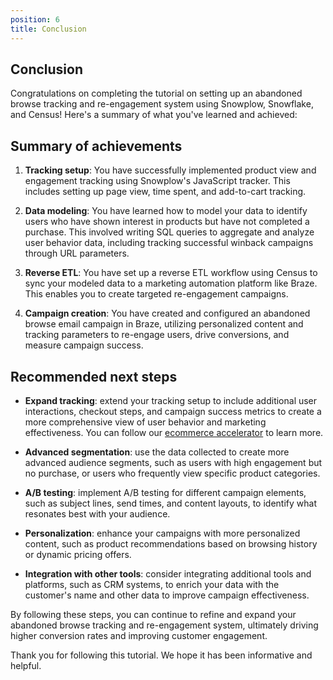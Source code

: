 ```yaml
---
position: 6
title: Conclusion
---
```


## Conclusion

Congratulations on completing the tutorial on setting up an abandoned browse tracking and re-engagement system using Snowplow, Snowflake, and Census! Here's a summary of what you've learned and achieved:

## Summary of achievements

1. **Tracking setup**: You have successfully implemented product view and engagement tracking using Snowplow's JavaScript tracker. This includes setting up page view, time spent, and add-to-cart tracking.

2. **Data modeling**: You have learned how to model your data to identify users who have shown interest in products but have not completed a purchase. This involved writing SQL queries to aggregate and analyze user behavior data, including tracking successful winback campaigns through URL parameters.

3. **Reverse ETL**: You have set up a reverse ETL workflow using Census to sync your modeled data to a marketing automation platform like Braze. This enables you to create targeted re-engagement campaigns.

4. **Campaign creation**: You have created and configured an abandoned browse email campaign in Braze, utilizing personalized content and tracking parameters to re-engage users, drive conversions, and measure campaign success.

## Recommended next steps

- **Expand tracking**: extend your tracking setup to include additional user interactions, checkout steps, and campaign success metrics to create a more comprehensive view of user behavior and marketing effectiveness. You can follow our [ecommerce accelerator](https://docs.snowplow.io/accelerators/ecommerce) to learn more.

- **Advanced segmentation**: use the data collected to create more advanced audience segments, such as users with high engagement but no purchase, or users who frequently view specific product categories.

- **A/B testing**: implement A/B testing for different campaign elements, such as subject lines, send times, and content layouts, to identify what resonates best with your audience.

- **Personalization**: enhance your campaigns with more personalized content, such as product recommendations based on browsing history or dynamic pricing offers.

- **Integration with other tools**: consider integrating additional tools and platforms, such as CRM systems, to enrich your data with the customer's name and other data to improve campaign effectiveness.

By following these steps, you can continue to refine and expand your abandoned browse tracking and re-engagement system, ultimately driving higher conversion rates and improving customer engagement.

Thank you for following this tutorial. We hope it has been informative and helpful.